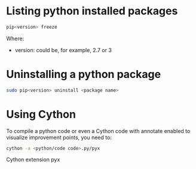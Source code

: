 # Listing python installed packages
```sh
pip<version> freeze
```
Where:
- version: could be, for example, 2.7 or 3

# Uninstalling a python package
```sh
sudo pip<version> uninstall <package name>
```

# Using Cython

To compile a python code or even a Cython code with annotate enabled to visualize improvement points, you need to:
```sh
cython -a <python/code code>.py/pyx
```

Cython extension pyx
